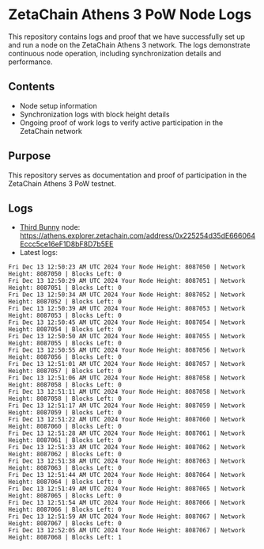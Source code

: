 # ZetaChain Athens 3 PoW Node Logs
This repository contains logs and proof that we have successfully set up and run a node on the ZetaChain Athens 3 network. The logs demonstrate continuous node operation, including synchronization details and performance.

## Contents
- Node setup information
- Synchronization logs with block height details
- Ongoing proof of work logs to verify active participation in the ZetaChain network

## Purpose
This repository serves as documentation and proof of participation in the ZetaChain Athens 3 PoW testnet.

## Logs

- [Third Bunny](https://thirdbunny.xyz/) node: https://athens.explorer.zetachain.com/address/0x225254d35dE666064Eccc5ce16eF1D8bF8D7b5EE
- Latest logs:
```
Fri Dec 13 12:50:23 AM UTC 2024 Your Node Height: 8087050 | Network Height: 8087050 | Blocks Left: 0
Fri Dec 13 12:50:29 AM UTC 2024 Your Node Height: 8087051 | Network Height: 8087051 | Blocks Left: 0
Fri Dec 13 12:50:34 AM UTC 2024 Your Node Height: 8087052 | Network Height: 8087052 | Blocks Left: 0
Fri Dec 13 12:50:39 AM UTC 2024 Your Node Height: 8087053 | Network Height: 8087053 | Blocks Left: 0
Fri Dec 13 12:50:45 AM UTC 2024 Your Node Height: 8087054 | Network Height: 8087054 | Blocks Left: 0
Fri Dec 13 12:50:50 AM UTC 2024 Your Node Height: 8087055 | Network Height: 8087055 | Blocks Left: 0
Fri Dec 13 12:50:55 AM UTC 2024 Your Node Height: 8087056 | Network Height: 8087056 | Blocks Left: 0
Fri Dec 13 12:51:01 AM UTC 2024 Your Node Height: 8087057 | Network Height: 8087057 | Blocks Left: 0
Fri Dec 13 12:51:06 AM UTC 2024 Your Node Height: 8087058 | Network Height: 8087058 | Blocks Left: 0
Fri Dec 13 12:51:11 AM UTC 2024 Your Node Height: 8087058 | Network Height: 8087058 | Blocks Left: 0
Fri Dec 13 12:51:17 AM UTC 2024 Your Node Height: 8087059 | Network Height: 8087059 | Blocks Left: 0
Fri Dec 13 12:51:22 AM UTC 2024 Your Node Height: 8087060 | Network Height: 8087060 | Blocks Left: 0
Fri Dec 13 12:51:28 AM UTC 2024 Your Node Height: 8087061 | Network Height: 8087061 | Blocks Left: 0
Fri Dec 13 12:51:33 AM UTC 2024 Your Node Height: 8087062 | Network Height: 8087062 | Blocks Left: 0
Fri Dec 13 12:51:38 AM UTC 2024 Your Node Height: 8087063 | Network Height: 8087063 | Blocks Left: 0
Fri Dec 13 12:51:44 AM UTC 2024 Your Node Height: 8087064 | Network Height: 8087064 | Blocks Left: 0
Fri Dec 13 12:51:49 AM UTC 2024 Your Node Height: 8087065 | Network Height: 8087065 | Blocks Left: 0
Fri Dec 13 12:51:54 AM UTC 2024 Your Node Height: 8087066 | Network Height: 8087066 | Blocks Left: 0
Fri Dec 13 12:51:59 AM UTC 2024 Your Node Height: 8087067 | Network Height: 8087067 | Blocks Left: 0
Fri Dec 13 12:52:05 AM UTC 2024 Your Node Height: 8087067 | Network Height: 8087068 | Blocks Left: 1
```
